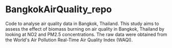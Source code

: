 # BangkokAirQuality_repo
Code to analyse air quality data in Bangkok, Thailand. This study aims to assess the effect of biomass burning on air quality in Bangkok, Thailand by looking at NO2 and PM2.5 concentrations. 
The raw data were obtained from the World's Air Pollution Real-Time Air Quality Index (WAQI). 
